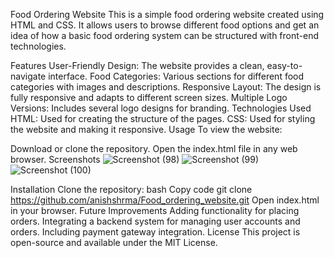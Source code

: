 Food Ordering Website
This is a simple food ordering website created using HTML and CSS. It allows users to browse different food options and get an idea of how a basic food ordering system can be structured with front-end technologies.

Features
User-Friendly Design: The website provides a clean, easy-to-navigate interface.
Food Categories: Various sections for different food categories with images and descriptions.
Responsive Layout: The design is fully responsive and adapts to different screen sizes.
Multiple Logo Versions: Includes several logo designs for branding.
Technologies Used
HTML: Used for creating the structure of the pages.
CSS: Used for styling the website and making it responsive.
Usage
To view the website:

Download or clone the repository.
Open the index.html file in any web browser.
Screenshots
![Screenshot (98)](https://github.com/user-attachments/assets/553f153a-e6b8-4f2f-bd3f-1cedb34d8aec)
![Screenshot (99)](https://github.com/user-attachments/assets/dfb20294-6c3f-4396-883c-9bc9c618f3af)
![Screenshot (100)](https://github.com/user-attachments/assets/1f108b34-fb22-44bb-9ef7-46bda08588b4)

Installation
Clone the repository:
bash
Copy code
git clone https://github.com/anishshrma/Food_ordering_website.git
Open index.html in your browser.
Future Improvements
Adding functionality for placing orders.
Integrating a backend system for managing user accounts and orders.
Including payment gateway integration.
License
This project is open-source and available under the MIT License.
